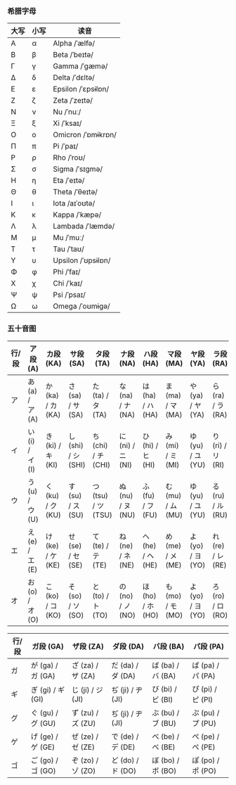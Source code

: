 ### 希腊字母
| 大写  | 小写  |读音   |
| ----  | ----  |----                   |
| Α     | α     |Alpha /ˈælfə/          |
| Β     | β     |Beta /ˈbeɪtə/          |
| Γ     | γ     |Gamma /ˈɡæmə/          |
| Δ     | δ     |Delta /ˈdɛltə/       |
| E     | ε     |Epsilon /ˈɛpsɨlɒn/      |
| Ζ     | ζ     |Zeta /ˈzeɪtə/          |
| Ν     | ν     |Nu /ˈnuː/              |
| Ξ     | ξ     |Xi /ˈksaɪ/            |
| Ο     | ο     |Omicron /ˈɒmɨkrɒn/    |
| Π     | π     |Pi /ˈpaɪ/           |
| Ρ     | ρ     |Rho /ˈroʊ/         |
| Σ     | σ     |Sigma /ˈsɪɡmə/       |
| Η     | η     |Eta /ˈeɪtə/       |
| Θ     | θ     |Theta /ˈθeɪtə/     |
| Ι     | ι     |Iota /aɪˈoʊtə/       |
| Κ     | κ     |Kappa /ˈkæpə/       |
| Λ     | λ     |Lambada /ˈlæmdə/       |
| Μ     | μ     |Mu /ˈmuː/          |
| Τ     | τ     |Tau /ˈtaʊ/             |
| Υ     | υ     |Upsilon /ˈʊpsɨlɒn/       |
| Φ     | φ     |Phi /ˈfaɪ/         |
| Χ     | χ     |Chi /ˈkaɪ/         |
| Ψ     | ψ     |Psi /ˈpsaɪ/            |
| Ω     | ω     |Omega /ˈoʊmɨɡə/       |


### 五十音图
| 行/段 | ア段 (A)          | カ段 (KA)        | サ段 (SA)        | タ段 (TA)        | ナ段 (NA)        | ハ段 (HA)        | マ段 (MA)        | ヤ段 (YA)        | ラ段 (RA)        | ワ段 (WA)        |
|------|-------------------|------------------|------------------|------------------|------------------|------------------|------------------|------------------|------------------|------------------|
| ア    | あ (a) / ア (A)    | か (ka) / カ (KA) | さ (sa) / サ (SA) | た (ta) / タ (TA) | な (na) / ナ (NA) | は (ha) / ハ (HA) | ま (ma) / マ (MA) | や (ya) / ヤ (YA) | ら (ra) / ラ (RA) | わ (wa) / ワ (WA) |
| イ    | い (i) / イ (I)    | き (ki) / キ (KI) | し (shi) / シ (SHI) | ち (chi) / チ (CHI) | に (ni) / ニ (NI) | ひ (hi) / ヒ (HI) | み (mi) / ミ (MI) | ゆ (yu) / ユ (YU) | り (ri) / リ (RI) | を (wo) / ヲ (WO) |
| ウ    | う (u) / ウ (U)    | く (ku) / ク (KU) | す (su) / ス (SU) | つ (tsu) / ツ (TSU) | ぬ (nu) / ヌ (NU) | ふ (fu) / フ (FU) | む (mu) / ム (MU) | ゆ (yu) / ユ (YU) | る (ru) / ル (RU) |                  |
| エ    | え (e) / エ (E)    | け (ke) / ケ (KE) | せ (se) / セ (SE) | て (te) / テ (TE) | ね (ne) / ネ (NE) | へ (he) / ヘ (HE) | め (me) / メ (ME) | よ (yo) / ヨ (YO) | れ (re) / レ (RE) |                  |
| オ    | お (o) / オ (O)    | こ (ko) / コ (KO) | そ (so) / ソ (SO) | と (to) / ト (TO) | の (no) / ノ (NO) | ほ (ho) / ホ (HO) | も (mo) / モ (MO) | よ (yo) / ヨ (YO) | ろ (ro) / ロ (RO) |                  |



| 行/段 | ガ段 (GA)         | ザ段 (ZA)        | ダ段 (DA)        | バ段 (BA)        | パ段 (PA)        |
|------|-------------------|------------------|------------------|------------------|------------------|
| ガ    | が (ga) / ガ (GA)  | ざ (za) / ザ (ZA) | だ (da) / ダ (DA) | ば (ba) / バ (BA) | ぱ (pa) / パ (PA) |
| ギ    | ぎ (gi) / ギ (GI)  | じ (ji) / ジ (JI) | ぢ (ji) / ヂ (JI) | び (bi) / ビ (BI) | ぴ (pi) / ピ (PI) |
| グ    | ぐ (gu) / グ (GU)  | ず (zu) / ズ (ZU) | ぢ (ji) / ヂ (JI) | ぶ (bu) / ブ (BU) | ぷ (pu) / プ (PU) |
| ゲ    | げ (ge) / ゲ (GE)  | ぜ (ze) / ゼ (ZE) | で (de) / デ (DE) | べ (be) / ベ (BE) | ぺ (pe) / ペ (PE) |
| ゴ    | ご (go) / ゴ (GO)  | ぞ (zo) / ゾ (ZO) | ど (do) / ド (DO) | ぼ (bo) / ボ (BO) | ぽ (po) / ポ (PO) |

